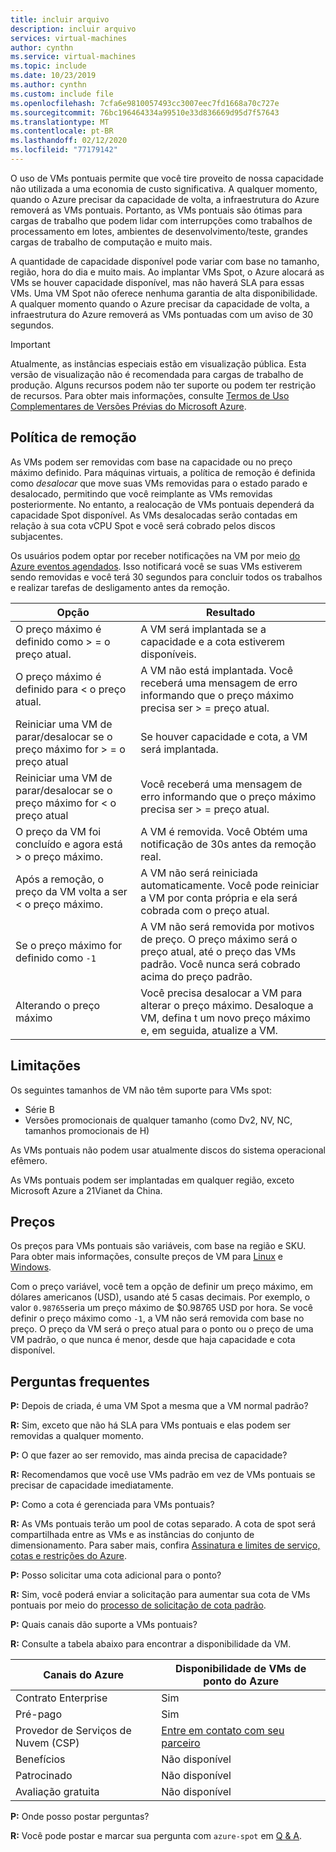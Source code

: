 ```yaml
---
title: incluir arquivo
description: incluir arquivo
services: virtual-machines
author: cynthn
ms.service: virtual-machines
ms.topic: include
ms.date: 10/23/2019
ms.author: cynthn
ms.custom: include file
ms.openlocfilehash: 7cfa6e9810057493cc3007eec7fd1668a70c727e
ms.sourcegitcommit: 76bc196464334a99510e33d836669d95d7f57643
ms.translationtype: MT
ms.contentlocale: pt-BR
ms.lasthandoff: 02/12/2020
ms.locfileid: "77179142"
---
```

O uso de VMs pontuais permite que você tire proveito de nossa capacidade não utilizada a uma economia de custo significativa. A qualquer momento, quando o Azure precisar da capacidade de volta, a infraestrutura do Azure removerá as VMs pontuais. Portanto, as VMs pontuais são ótimas para cargas de trabalho que podem lidar com interrupções como trabalhos de processamento em lotes, ambientes de desenvolvimento/teste, grandes cargas de trabalho de computação e muito mais.

A quantidade de capacidade disponível pode variar com base no tamanho, região, hora do dia e muito mais. Ao implantar VMs Spot, o Azure alocará as VMs se houver capacidade disponível, mas não haverá SLA para essas VMs. Uma VM Spot não oferece nenhuma garantia de alta disponibilidade. A qualquer momento quando o Azure precisar da capacidade de volta, a infraestrutura do Azure removerá as VMs pontuadas com um aviso de 30 segundos. 

> [!IMPORTANT]
> Atualmente, as instâncias especiais estão em visualização pública.
> Esta versão de visualização não é recomendada para cargas de trabalho de produção. Alguns recursos podem não ter suporte ou podem ter restrição de recursos. Para obter mais informações, consulte [Termos de Uso Complementares de Versões Prévias do Microsoft Azure](https://azure.microsoft.com/support/legal/preview-supplemental-terms/).
>

## <a name="eviction-policy"></a>Política de remoção

As VMs podem ser removidas com base na capacidade ou no preço máximo definido. Para máquinas virtuais, a política de remoção é definida como *desalocar* que move suas VMs removidas para o estado parado e desalocado, permitindo que você reimplante as VMs removidas posteriormente. No entanto, a realocação de VMs pontuais dependerá da capacidade Spot disponível. As VMs desalocadas serão contadas em relação à sua cota vCPU Spot e você será cobrado pelos discos subjacentes. 

Os usuários podem optar por receber notificações na VM por meio [do Azure eventos agendados](../articles/virtual-machines/linux/scheduled-events.md). Isso notificará você se suas VMs estiverem sendo removidas e você terá 30 segundos para concluir todos os trabalhos e realizar tarefas de desligamento antes da remoção. 


| Opção | Resultado |
|--------|---------|
| O preço máximo é definido como > = o preço atual. | A VM será implantada se a capacidade e a cota estiverem disponíveis. |
| O preço máximo é definido para < o preço atual. | A VM não está implantada. Você receberá uma mensagem de erro informando que o preço máximo precisa ser > = preço atual. |
| Reiniciar uma VM de parar/desalocar se o preço máximo for > = o preço atual | Se houver capacidade e cota, a VM será implantada. |
| Reiniciar uma VM de parar/desalocar se o preço máximo for < o preço atual | Você receberá uma mensagem de erro informando que o preço máximo precisa ser > = preço atual. | 
| O preço da VM foi concluído e agora está > o preço máximo. | A VM é removida. Você Obtém uma notificação de 30s antes da remoção real. | 
| Após a remoção, o preço da VM volta a ser < o preço máximo. | A VM não será reiniciada automaticamente. Você pode reiniciar a VM por conta própria e ela será cobrada com o preço atual. |
| Se o preço máximo for definido como `-1` | A VM não será removida por motivos de preço. O preço máximo será o preço atual, até o preço das VMs padrão. Você nunca será cobrado acima do preço padrão.| 
| Alterando o preço máximo | Você precisa desalocar a VM para alterar o preço máximo. Desaloque a VM, defina t um novo preço máximo e, em seguida, atualize a VM. |

## <a name="limitations"></a>Limitações

Os seguintes tamanhos de VM não têm suporte para VMs spot:
 - Série B
 - Versões promocionais de qualquer tamanho (como Dv2, NV, NC, tamanhos promocionais de H)

As VMs pontuais não podem usar atualmente discos do sistema operacional efêmero.

As VMs pontuais podem ser implantadas em qualquer região, exceto Microsoft Azure a 21Vianet da China.

## <a name="pricing"></a>Preços

Os preços para VMs pontuais são variáveis, com base na região e SKU. Para obter mais informações, consulte preços de VM para [Linux](https://azure.microsoft.com/pricing/details/virtual-machines/linux/) e [Windows](https://azure.microsoft.com/pricing/details/virtual-machines/windows/). 


Com o preço variável, você tem a opção de definir um preço máximo, em dólares americanos (USD), usando até 5 casas decimais. Por exemplo, o valor `0.98765`seria um preço máximo de $0.98765 USD por hora. Se você definir o preço máximo como `-1`, a VM não será removida com base no preço. O preço da VM será o preço atual para o ponto ou o preço de uma VM padrão, o que nunca é menor, desde que haja capacidade e cota disponível.


##  <a name="frequently-asked-questions"></a>Perguntas frequentes

**P:** Depois de criada, é uma VM Spot a mesma que a VM normal padrão?

**R:** Sim, exceto que não há SLA para VMs pontuais e elas podem ser removidas a qualquer momento.


**P:** O que fazer ao ser removido, mas ainda precisa de capacidade?

**R:** Recomendamos que você use VMs padrão em vez de VMs pontuais se precisar de capacidade imediatamente.


**P:** Como a cota é gerenciada para VMs pontuais?

**R:** As VMs pontuais terão um pool de cotas separado. A cota de spot será compartilhada entre as VMs e as instâncias do conjunto de dimensionamento. Para saber mais, confira [Assinatura e limites de serviço, cotas e restrições do Azure](https://docs.microsoft.com/azure/azure-resource-manager/management/azure-subscription-service-limits).


**P:** Posso solicitar uma cota adicional para o ponto?

**R:** Sim, você poderá enviar a solicitação para aumentar sua cota de VMs pontuais por meio do [processo de solicitação de cota padrão](https://docs.microsoft.com/azure/azure-portal/supportability/per-vm-quota-requests).


**P:** Quais canais dão suporte a VMs pontuais?

**R:** Consulte a tabela abaixo para encontrar a disponibilidade da VM.

<a name="channel"></a>

| Canais do Azure               | Disponibilidade de VMs de ponto do Azure       |
|------------------------------|-----------------------------------|
| Contrato Enterprise         | Sim                               |
| Pré-pago                | Sim                               |
| Provedor de Serviços de Nuvem (CSP) | [Entre em contato com seu parceiro](https://docs.microsoft.com/partner-center/azure-plan-get-started) |
| Benefícios                     | Não disponível                     |
| Patrocinado                    | Não disponível                     |
| Avaliação gratuita                   | Não disponível                     |


**P:** Onde posso postar perguntas?

**R:** Você pode postar e marcar sua pergunta com `azure-spot` em [Q & A](https://docs.microsoft.com/answers/topics/azure-spot.html). 



